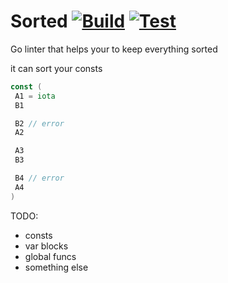# Sorted [![Build](https://github.com/ravsii/sorted/actions/workflows/build.yml/badge.svg)](https://github.com/ravsii/sorted/actions/workflows/build.yml) [![Test](https://github.com/ravsii/sorted/actions/workflows/test.yml/badge.svg)](https://github.com/ravsii/sorted/actions/workflows/test.yml)

Go linter that helps your to keep everything sorted

it can sort your consts

```go
const (
 A1 = iota
 B1

 B2 // error
 A2

 A3
 B3

 B4 // error
 A4
)
```

TODO:

- consts
- var blocks
- global funcs
- something else
